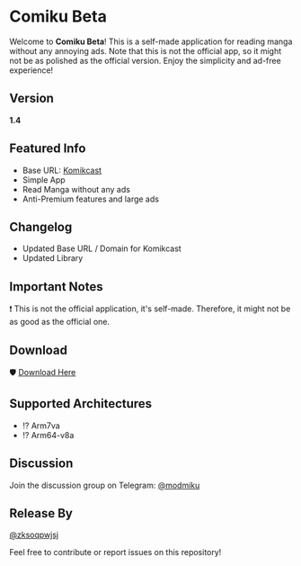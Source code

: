 # Comiku Beta

Welcome to **Comiku Beta**! This is a self-made application for reading manga without any annoying ads. Note that this is not the official app, so it might not be as polished as the official version. Enjoy the simplicity and ad-free experience!

## Version
**1.4**

## Featured Info
- Base URL: [Komikcast](https://komikcast01.com/)
- Simple App
- Read Manga without any ads
- Anti-Premium features and large ads

## Changelog
- Updated Base URL / Domain for Komikcast
- Updated Library

## Important Notes
❗️ This is not the official application, it's self-made. Therefore, it might not be as good as the official one.

## Download
🛡️ [Download Here](https://sfl.gl/llVu6)

## Supported Architectures
- ⁉️ Arm7va
- ⁉️ Arm64-v8a

## Discussion
Join the discussion group on Telegram: [@modmiku](https://t.me/modmiku)

## Release By
[@zksoqpwjsj](https://t.me/zksoqpwjsj)

Feel free to contribute or report issues on this repository!

